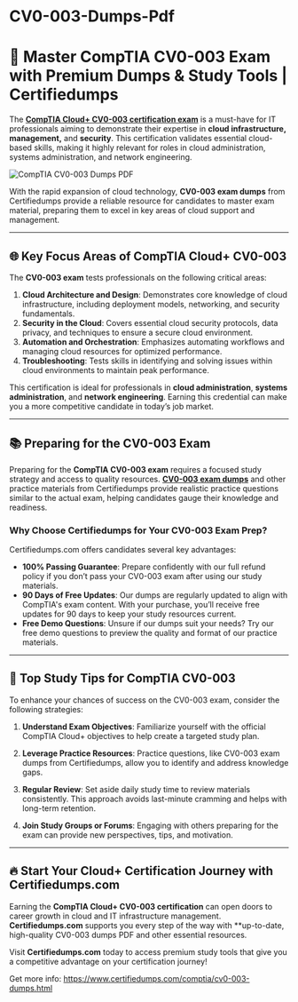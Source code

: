 # CV0-003-Dumps-Pdf
# 🚀 Master CompTIA CV0-003 Exam with Premium Dumps & Study Tools | Certifiedumps

The **[CompTIA Cloud+ CV0-003 certification exam](https://www.certifiedumps.com/comptia/cv0-003-dumps.html)** is a must-have for IT professionals aiming to demonstrate their expertise in **cloud infrastructure, management,** and **security**. This certification validates essential cloud-based skills, making it highly relevant for roles in cloud administration, systems administration, and network engineering.

![CompTIA CV0-003 Dumps PDF](https://github.com/user-attachments/assets/5b9045f1-31c4-47e9-8270-381a4b78d305)


With the rapid expansion of cloud technology, **CV0-003 exam dumps** from Certifiedumps provide a reliable resource for candidates to master exam material, preparing them to excel in key areas of cloud support and management.

---

## 🌐 Key Focus Areas of CompTIA Cloud+ CV0-003

The **CV0-003 exam** tests professionals on the following critical areas:

1. **Cloud Architecture and Design**: Demonstrates core knowledge of cloud infrastructure, including deployment models, networking, and security fundamentals.
2. **Security in the Cloud**: Covers essential cloud security protocols, data privacy, and techniques to ensure a secure cloud environment.
3. **Automation and Orchestration**: Emphasizes automating workflows and managing cloud resources for optimized performance.
4. **Troubleshooting**: Tests skills in identifying and solving issues within cloud environments to maintain peak performance.

This certification is ideal for professionals in **cloud administration**, **systems administration**, and **network engineering**. Earning this credential can make you a more competitive candidate in today’s job market.

---

## 📚 Preparing for the CV0-003 Exam

Preparing for the **CompTIA CV0-003 exam** requires a focused study strategy and access to quality resources. **[CV0-003 exam dumps](https://www.certifiedumps.com/comptia/cv0-003-dumps.html)** and other practice materials from Certifiedumps provide realistic practice questions similar to the actual exam, helping candidates gauge their knowledge and readiness.

### Why Choose Certifiedumps for Your CV0-003 Exam Prep?

Certifiedumps.com offers candidates several key advantages:

- **100% Passing Guarantee**: Prepare confidently with our full refund policy if you don’t pass your CV0-003 exam after using our study materials.
- **90 Days of Free Updates**: Our dumps are regularly updated to align with CompTIA's exam content. With your purchase, you’ll receive free updates for 90 days to keep your study resources current.
- **Free Demo Questions**: Unsure if our dumps suit your needs? Try our free demo questions to preview the quality and format of our practice materials.

---

## 📝 Top Study Tips for CompTIA CV0-003

To enhance your chances of success on the CV0-003 exam, consider the following strategies:

1. **Understand Exam Objectives**: Familiarize yourself with the official CompTIA Cloud+ objectives to help create a targeted study plan.
2. **Leverage Practice Resources**: Practice questions, like CV0-003 exam dumps from Certifiedumps, allow you to identify and address knowledge gaps.
3. **Regular Review**: Set aside daily study time to review materials consistently. This approach avoids last-minute cramming and helps with long-term retention.

4. **Join Study Groups or Forums**: Engaging with others preparing for the exam can provide new perspectives, tips, and motivation.

---

## 🔥 Start Your Cloud+ Certification Journey with Certifiedumps.com

Earning the **CompTIA Cloud+ CV0-003 certification** can open doors to career growth in cloud and IT infrastructure management. **Certifiedumps.com** supports you every step of the way with **up-to-date, high-quality CV0-003 dumps PDF and other essential resources.

Visit **Certifiedumps.com** today to access premium study tools that give you a competitive advantage on your certification journey!

Get more info: https://www.certifiedumps.com/comptia/cv0-003-dumps.html
